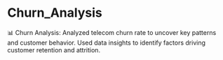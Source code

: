 # Churn_Analysis
📊 Churn Analysis: Analyzed telecom churn rate to uncover key patterns and customer behavior. Used data insights to identify factors driving customer retention and attrition.
